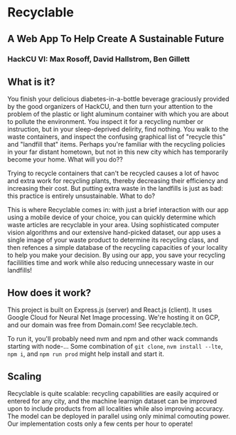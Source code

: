 # Recyclable
## A Web App To Help Create A Sustainable Future
### HackCU VI: Max Rosoff, David Hallstrom, Ben Gillett

## What is it?
You finish your delicious diabetes-in-a-bottle beverage graciously provided by the good organizers of HackCU, and then turn your attention to the problem of the plastic or light aluminum container with which you are about to pollute the environment. You inspect it for a recycling number or instruction, but in your sleep-deprived delirity, find nothing. You walk to the waste containers, and inspect the confusing graphical list of "recycle this" and "landfill that" items. Perhaps you're familiar with the recycling policies in your far distant hometown, but not in this new city which has temporarily become your home. What will you do??

Trying to recycle containers that can't be recycled causes a lot of havoc and extra work for recycling plants, thereby decreasing their efficiency and increasing their cost. But putting extra waste in the landfills is just as bad: this practice is entirely unsustainable. What to do?

This is where Recyclable comes in: with just a brief interaction with our app using a mobile device of your choice, you can quickly determine which waste articles are recyclable in your area. Using sophisticated computer vision algorithms and our extensive hand-picked dataset, our app uses a single image of your waste product to determine its recycling class, and then refences a simple database of the recycling capacities of your locality to help you make your decision.
By using our app, you save your recycling facililities time and work while also reducing unnecessary waste in our landfills!

## How does it work?
This project is built on Express.js (server) and React.js (client). It uses Google Cloud for Neural Net Image processing.
We're hosting it on GCP, and our domain was free from Domain.com! See recyclable.tech.

To run it, you'll probably need nvm and npm and other wack commands starting with node-... Some combination of `git clone`, `nvm install --lte`, `npm i`, and `npm run prod` might help install and start it.

## Scaling
Recyclable is quite scalable: recycling capabilities are easily acquired or entered for any city, and the machine learnign dataset can be improved upon to include products from all localities while also improving accuracy.
The model can be deployed in parallel using only minimal comouting power. Our implementation costs only a few cents per hour to operate!
